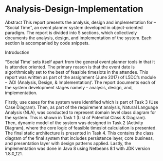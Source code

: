 # Analysis-Design-Implementation

Abstract
This report presents the analysis, design and implementation for – “Social Time”, an event planner system developed in object-oriented paradigm. The report is divided into 5 sections, which collectively documents
the analysis, design, and implementation of the system. Each section is accompanied by code snippets.

Introduction

“Social Time’ sets itself apart from the general event planner tools in that it is attendee oriented. The primary reason is that the event date is algorithmically set to the best of feasible timeslots in the attendee.
This report was written as part of the assignment (June 2017) of L5DC’s module – ‘ADI (Analysis, Design, & Implementation)’. The report documents each of the system development stages namely – analysis,
design, and, implementation.

Firstly, use cases for the system were identified which is part of Task 3 (Use Case Diagram). Then, as part of the requirement analysis, Natural Language Analysis (NLA), was conducted to represent domain
level class diagram for the system. This is shown in Task 1 (List of Potential Class & Diagram). Then, dynamic model of the system was designed in Task 2 (Activity Diagram), where the core logic of feasible
timeslot calculation is presented. The final static architecture is presented in Task 4. This contains the class diagram of the final system that includes persistence layer, core business, and presentation layer
with design patterns applied. Lastly, the implementation was done in Java 8 using Netbeans 8.1 with JDK version 1.8.0_121.
